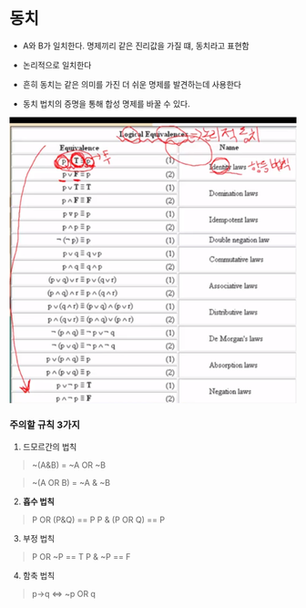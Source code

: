# 동치

- A와 B가 일치한다. 명제끼리 같은 진리값을 가질 떄, 동치라고 표현함

- 논리적으로 일치한다
- 흔히 동치는 같은 의미를 가진 더 쉬운 명제를 발견하는데 사용한다
- 동치 법치의 증명을 통해 합성 명제를 바꿀 수 있다.

![alt text](image-4.png)

### 주의할 규칙 3가지

1. 드모르간의 법칙

> ~(A&B) = ~A OR ~B

> ~(A OR B) = ~A & ~B

2. **흡수 법칙**

> P OR (P&Q) == P
> P & (P OR Q) == P

3. 부정 법칙

> P OR ~P == T
> P & ~P ==  F


4. 함축 법칙

> p->q <=> ~p OR q